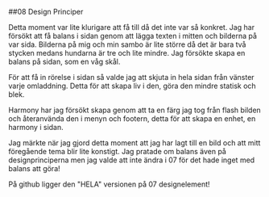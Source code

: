 ---
---
##08 Design Principer

Detta moment var lite klurigare att få till då det inte var så konkret. Jag har försökt att få balans i sidan genom att lägga texten i mitten och bilderna på var sida. Bilderna på mig och min sambo är lite större då det är bara två stycken medans hundarna är tre och lite mindre. Jag försökte skapa en balans på sidan, som en våg skål.

För att få in rörelse i sidan så valde jag att skjuta in hela sidan från vänster varje omladdning. Detta för att skapa liv i den, göra den mindre statisk och blek.

Harmony har jag försökt skapa genom att ta en färg jag tog från flash bilden och återanvända den i menyn och footern, detta för att skapa en enhet, en harmony i sidan.



Jag märkte när jag gjord detta moment att jag har lagt till en bild och att mitt föregående tema blir lite konstigt. Jag pratade om balans även på designprinciperna men jag valde att inte ändra i 07 för det hade inget med balans att göra!  

På github ligger den "HELA" versionen på 07 designelement!
